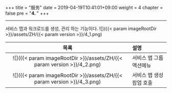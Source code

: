 +++
title = "服务"
date = 2019-04-19T10:41:01+09:00
weight = 4
chapter = false
pre = "<b>4. </b>"
+++

---
서비스 맵과 워크로드를 생성, 관리 하는 기능이다.
![]({{< param imageRootDir >}}/assets/ZH/{{< param version >}}/4_1.png)

| 목록 | 설명 |
| :---: | :--- |
| ![]({{< param imageRootDir >}}/assets/ZH/{{< param version >}}/4_2.png) | 서비스 맵 그룹 액션메뉴 |
| ![]({{< param imageRootDir >}}/assets/ZH/{{< param version >}}/4_3.png) | 서비스 맵 생성 팝업 호출 |